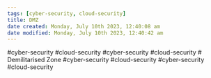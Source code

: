```yaml
---
tags: [cyber-security, cloud-security]
title: DMZ
date created: Monday, July 10th 2023, 12:40:08 am
date modified: Monday, July 10th 2023, 12:40:42 am
---
```

#cyber-security #cloud-security #cyber-security #cloud-security # Demilitarised Zone
#cyber-security #cloud-security #cyber-security #cloud-security 